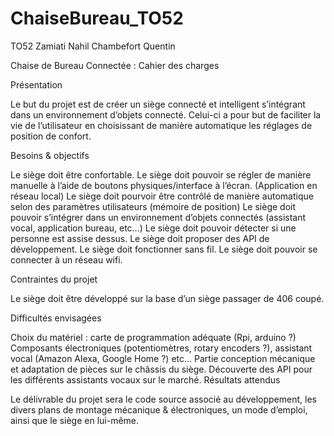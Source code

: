 # ChaiseBureau_TO52

TO52
Zamiati Nahil
Chambefort Quentin

Chaise de Bureau Connectée : Cahier des charges

Présentation

Le but du projet est de créer un siège connecté et intelligent s’intégrant dans un environnement d’objets connecté. Celui-ci a pour but de faciliter la vie de l’utilisateur en choisissant de manière automatique les réglages de position de confort.

Besoins & objectifs

Le siège doit être confortable.
Le siège doit pouvoir se régler de manière manuelle à l’aide de boutons physiques/interface à l’écran. (Application en réseau local)
Le siège doit pourvoir être contrôlé de manière automatique selon des paramètres utilisateurs (mémoire de position)
Le siège doit pouvoir s’intégrer dans un environnement d’objets connectés (assistant vocal, application bureau, etc…)
Le siège doit pouvoir détecter si une personne est assise dessus.
Le siège doit proposer des API de développement.
Le siège doit fonctionner sans fil.
Le siège doit pouvoir se connecter à un réseau wifi.

Contraintes du projet

Le siège doit être développé sur la base d’un siège passager de 406 coupé.

Difficultés envisagées

Choix du matériel : carte de programmation adéquate (Rpi, arduino ?) Composants électroniques (potentiomètres, rotary encoders ?), assistant vocal (Amazon Alexa, Google Home ?) etc…
Partie conception mécanique et adaptation de pièces sur le châssis du siège.
Découverte des API pour les différents assistants vocaux sur le marché. 
Résultats attendus

Le délivrable du projet sera le code source associé au développement, les divers plans de montage mécanique & électroniques, un mode d’emploi, ainsi que le siège en lui-même.
